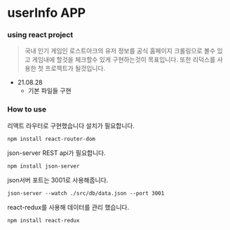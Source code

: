 # userInfo APP #
### using react project ###

> 국내 인기 게임인 로스트아크의 유저 정보를 공식 홈페이지 크롤링으로 볼수 있고 게임내에 할것을 체크할수 있게 구현하는것이 목표입니다. 또한 리덕스를 사용한 첫 프로젝트가 될것입니다.

+ 21.08.28 
    - 기본 파일들 구현


### How to use ###

리액트 라우터로 구현했습니다 설치가 필요합니다.
```
npm install react-router-dom
```
json-server REST api가 필요합니다. 
```
npm install json-server
```
json서버 포트는 3001로 사용해줍니다.
```
json-server --watch ./src/db/data.json --port 3001
```
react-redux를 사용해 데이터를 관리 했습니다.
```
npm install react-redux
```